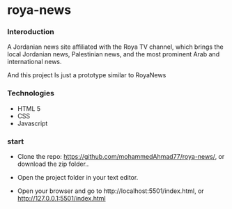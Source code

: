 # roya-news


### Interoduction
A Jordanian news site affiliated with the Roya TV channel, which brings the local Jordanian news, Palestinian news, and the most prominent Arab and international news.

And this project Is just a prototype similar to RoyaNews

### Technologies

- HTML 5
- CSS
- Javascript

### start
- Clone the repo: https://github.com/mohammedAhmad77/roya-news/,
or download the zip folder..

- Open the project folder in your text editor. 
- Open your browser and go to http://localhost:5501/index.html, or http://127.0.0.1:5501/index.html
